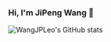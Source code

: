 ### Hi, I'm JiPeng Wang 👋

<!--
**WangJPLeo/WangJPLeo** is a ✨ _special_ ✨ repository because its `README.md` (this file) appears on your GitHub profile.

Here are some ideas to get you started:

- 🔭 I’m currently working on ...
- 🌱 I’m currently learning ...
- 👯 I’m looking to collaborate on ...
- 🤔 I’m looking for help with ...
- 💬 Ask me about ...
- 📫 How to reach me: ...
- 😄 Pronouns: ...
- ⚡ Fun fact: ...
-->

<!--
[![Top Langs](https://github-readme-stats.vercel.app/api/top-langs/?username=WangJPLeo)](https://github.com/WangJPLeo/github-readme-stats)
-->

![WangJPLeo's GitHub stats](https://github-readme-stats.vercel.app/api?username=WangJPLeo&show_icons=true&theme=tokyonight)

<!--
![decription](https://img.shields.io/badge/tools-java-green)
-->
